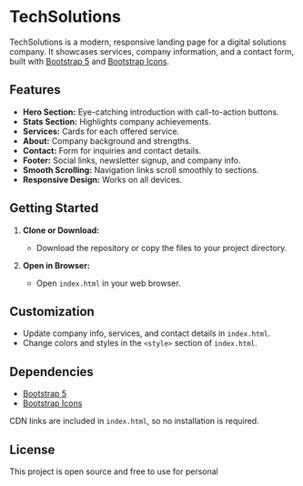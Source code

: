 # TechSolutions

TechSolutions is a modern, responsive landing page for a digital solutions company. It showcases services, company information, and a contact form, built with [Bootstrap 5](https://getbootstrap.com/) and [Bootstrap Icons](https://icons.getbootstrap.com/).

## Features

- **Hero Section:** Eye-catching introduction with call-to-action buttons.
- **Stats Section:** Highlights company achievements.
- **Services:** Cards for each offered service.
- **About:** Company background and strengths.
- **Contact:** Form for inquiries and contact details.
- **Footer:** Social links, newsletter signup, and company info.
- **Smooth Scrolling:** Navigation links scroll smoothly to sections.
- **Responsive Design:** Works on all devices.

## Getting Started

1. **Clone or Download:**
   - Download the repository or copy the files to your project directory.

2. **Open in Browser:**
   - Open `index.html` in your web browser.

## Customization

- Update company info, services, and contact details in `index.html`.
- Change colors and styles in the `<style>` section of `index.html`.

## Dependencies

- [Bootstrap 5](https://getbootstrap.com/)
- [Bootstrap Icons](https://icons.getbootstrap.com/)

CDN links are included in `index.html`, so no installation is required.

## License

This project is open source and free to use for personal